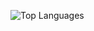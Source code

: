 ![Top Languages](https://github-readme-stats.vercel.app/api/top-langs/?username=8bllgrl&layout=compact&theme=gruvbox)
